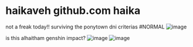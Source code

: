 # haikaveh github.com haika

not a freak today!! surviving the ponytown dni criterias #NORMAL
![image](https://github.com/haikaveh/haikaveh/assets/142762906/f0be52a5-2878-4b38-bdbf-e162346a7e75)

is this alhaitham genshin impact?
![image](https://github.com/haikaveh/haikaveh/assets/142762906/5c0eb9d9-a10d-477e-9fb7-49b37aa6c14b)
![image](https://github.com/haikaveh/haikaveh/assets/142762906/346f23ed-61e0-42a4-968c-450f972f89d5)

